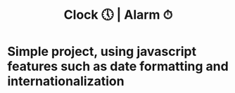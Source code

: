 <h1 align="center">Clock 🕔 | Alarm ⏱<h1>

<p>Simple project, using javascript features such as date formatting and internationalization</p>

